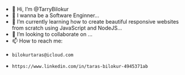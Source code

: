 - 👋 Hi, I’m @TarryBilokur
- 👀 I wanna be a Software Enginner...
- 🌱 I’m currently learning how to create beautiful responsive websites from scratch using JavaScript and NodeJS...
- 💞️ I’m looking to collaborate on ...
- 📫 How to reach me:
-     bilokurtaras@icloud.com
-     https://www.linkedin.com/in/taras-bilokur-4945371ab


